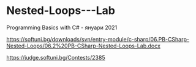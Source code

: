 # Nested-Loops---Lab
Programming Basics with C# - януари 2021

https://softuni.bg/downloads/svn/entry-module/c-sharp/06.PB-CSharp-Nested-Loops/06.2%20PB-CSharp-Nested-Loops-Lab.docx

https://judge.softuni.bg/Contests/2385
